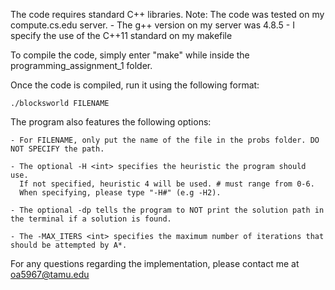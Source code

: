 The code requires standard C++ libraries.
Note: The code was tested on my compute.cs.edu server.
       - The g++ version on my server was 4.8.5
       - I specify the use of the C++11 standard on my makefile

To compile the code, simply enter "make" while inside the programming_assignment_1 folder.

Once the code is compiled, run it using the following format:

    ./blocksworld FILENAME

The program also features the following options:

    - For FILENAME, only put the name of the file in the probs folder. DO NOT SPECIFY the path.
    
    - The optional -H <int> specifies the heuristic the program should use. 
      If not specified, heuristic 4 will be used. # must range from 0-6.
      When specifying, please type "-H#" (e.g -H2).
    
    - The optional -dp tells the program to NOT print the solution path in the terminal if a solution is found.

    - The -MAX_ITERS <int> specifies the maximum number of iterations that should be attempted by A*.

For any questions regarding the implementation, please contact me at oa5967@tamu.edu
